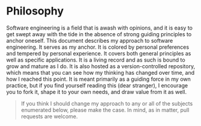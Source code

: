 # Philosophy

Software engineering is a field that is awash with opinions, and it is easy to
get swept away with the tide in the absence of strong guiding principles to
anchor oneself. This document describes my approach to software engineering. It
serves as my anchor. It is colored by personal preferences and tempered by
personal experience. It covers both general principles as well as specific
applications. It is a living record and as such is bound to grow and mature as I
do. It is also hosted as a version-controlled repository, which means that you
can see how my thinking has changed over time, and how I reached this point. It
is meant primarily as a guiding force in my own practice, but if you find
yourself reading this (dear stranger), I encourage you to fork it, shape it to
your own needs, and draw value from it as well.

> If you think I should change my approach to any or all of the subjects
enumerated below, please make the case. In mind, as in matter, pull requests
are welcome.
